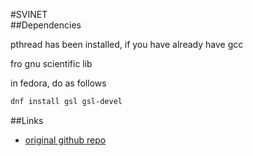 #SVINET  
##Dependencies

pthread has been installed, if you have already have gcc

fro gnu scientific lib

in fedora, do as follows

```zsh
dnf install gsl gsl-devel
```

##Links
- [original github repo](https://github.com/premgopalan/svinet)